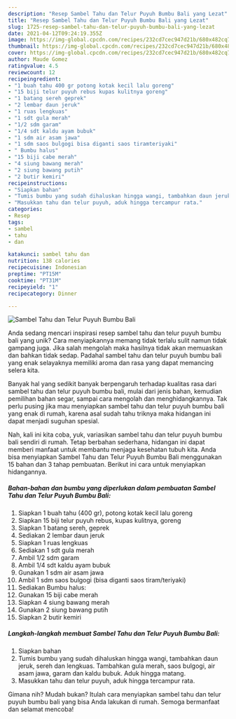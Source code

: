 ```yaml
---
description: "Resep Sambel Tahu dan Telur Puyuh Bumbu Bali yang Lezat"
title: "Resep Sambel Tahu dan Telur Puyuh Bumbu Bali yang Lezat"
slug: 1725-resep-sambel-tahu-dan-telur-puyuh-bumbu-bali-yang-lezat
date: 2021-04-12T09:24:19.355Z
image: https://img-global.cpcdn.com/recipes/232cd7cec947d21b/680x482cq70/sambel-tahu-dan-telur-puyuh-bumbu-bali-foto-resep-utama.jpg
thumbnail: https://img-global.cpcdn.com/recipes/232cd7cec947d21b/680x482cq70/sambel-tahu-dan-telur-puyuh-bumbu-bali-foto-resep-utama.jpg
cover: https://img-global.cpcdn.com/recipes/232cd7cec947d21b/680x482cq70/sambel-tahu-dan-telur-puyuh-bumbu-bali-foto-resep-utama.jpg
author: Maude Gomez
ratingvalue: 4.5
reviewcount: 12
recipeingredient:
- "1 buah tahu 400 gr potong kotak kecil lalu goreng"
- "15 biji telur puyuh rebus kupas kulitnya goreng"
- "1 batang sereh geprek"
- "2 lembar daun jeruk"
- "1 ruas lengkuas"
- "1 sdt gula merah"
- "1/2 sdm garam"
- "1/4 sdt kaldu ayam bubuk"
- "1 sdm air asam jawa"
- "1 sdm saos bulgogi bisa diganti saos tiramteriyaki"
- " Bumbu halus"
- "15 biji cabe merah"
- "4 siung bawang merah"
- "2 siung bawang putih"
- "2 butir kemiri"
recipeinstructions:
- "Siapkan bahan"
- "Tumis bumbu yang sudah dihaluskan hingga wangi, tambahkan daun jeruk, sereh dan lengkuas. Tambahkan gula merah, saos bulgogi, air asam jawa, garam dan kaldu bubuk. Aduk hingga matang."
- "Masukkan tahu dan telur puyuh, aduk hingga tercampur rata."
categories:
- Resep
tags:
- sambel
- tahu
- dan

katakunci: sambel tahu dan 
nutrition: 138 calories
recipecuisine: Indonesian
preptime: "PT15M"
cooktime: "PT31M"
recipeyield: "1"
recipecategory: Dinner

---
```



![Sambel Tahu dan Telur Puyuh Bumbu Bali](https://img-global.cpcdn.com/recipes/232cd7cec947d21b/680x482cq70/sambel-tahu-dan-telur-puyuh-bumbu-bali-foto-resep-utama.jpg)

Anda sedang mencari inspirasi resep sambel tahu dan telur puyuh bumbu bali yang unik? Cara menyiapkannya memang tidak terlalu sulit namun tidak gampang juga. Jika salah mengolah maka hasilnya tidak akan memuaskan dan bahkan tidak sedap. Padahal sambel tahu dan telur puyuh bumbu bali yang enak selayaknya memiliki aroma dan rasa yang dapat memancing selera kita.

Banyak hal yang sedikit banyak berpengaruh terhadap kualitas rasa dari sambel tahu dan telur puyuh bumbu bali, mulai dari jenis bahan, kemudian pemilihan bahan segar, sampai cara mengolah dan menghidangkannya. Tak perlu pusing jika mau menyiapkan sambel tahu dan telur puyuh bumbu bali yang enak di rumah, karena asal sudah tahu triknya maka hidangan ini dapat menjadi suguhan spesial.




Nah, kali ini kita coba, yuk, variasikan sambel tahu dan telur puyuh bumbu bali sendiri di rumah. Tetap berbahan sederhana, hidangan ini dapat memberi manfaat untuk membantu menjaga kesehatan tubuh kita. Anda bisa menyiapkan Sambel Tahu dan Telur Puyuh Bumbu Bali menggunakan 15 bahan dan 3 tahap pembuatan. Berikut ini cara untuk menyiapkan hidangannya.

<!--inarticleads1-->

##### Bahan-bahan dan bumbu yang diperlukan dalam pembuatan Sambel Tahu dan Telur Puyuh Bumbu Bali:

1. Siapkan 1 buah tahu (400 gr), potong kotak kecil lalu goreng
1. Siapkan 15 biji telur puyuh rebus, kupas kulitnya, goreng
1. Siapkan 1 batang sereh, geprek
1. Sediakan 2 lembar daun jeruk
1. Siapkan 1 ruas lengkuas
1. Sediakan 1 sdt gula merah
1. Ambil 1/2 sdm garam
1. Ambil 1/4 sdt kaldu ayam bubuk
1. Gunakan 1 sdm air asam jawa
1. Ambil 1 sdm saos bulgogi (bisa diganti saos tiram/teriyaki)
1. Sediakan  Bumbu halus:
1. Gunakan 15 biji cabe merah
1. Siapkan 4 siung bawang merah
1. Gunakan 2 siung bawang putih
1. Siapkan 2 butir kemiri




<!--inarticleads2-->

##### Langkah-langkah membuat Sambel Tahu dan Telur Puyuh Bumbu Bali:

1. Siapkan bahan
1. Tumis bumbu yang sudah dihaluskan hingga wangi, tambahkan daun jeruk, sereh dan lengkuas. Tambahkan gula merah, saos bulgogi, air asam jawa, garam dan kaldu bubuk. Aduk hingga matang.
1. Masukkan tahu dan telur puyuh, aduk hingga tercampur rata.




Gimana nih? Mudah bukan? Itulah cara menyiapkan sambel tahu dan telur puyuh bumbu bali yang bisa Anda lakukan di rumah. Semoga bermanfaat dan selamat mencoba!
